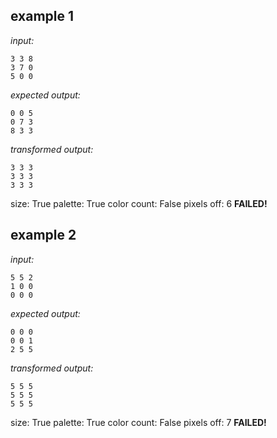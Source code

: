 
## example 1
*input:*
```
3 3 8
3 7 0
5 0 0
```
*expected output:*
```
0 0 5
0 7 3
8 3 3
```
*transformed output:*
```
3 3 3
3 3 3
3 3 3
```
size: True
palette: True
color count: False
pixels off: 6
**FAILED!**

## example 2
*input:*
```
5 5 2
1 0 0
0 0 0
```
*expected output:*
```
0 0 0
0 0 1
2 5 5
```
*transformed output:*
```
5 5 5
5 5 5
5 5 5
```
size: True
palette: True
color count: False
pixels off: 7
**FAILED!**
